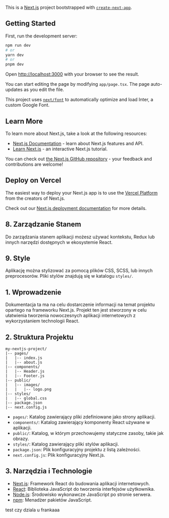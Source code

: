 This is a [Next.js](https://nextjs.org/) project bootstrapped with [`create-next-app`](https://github.com/vercel/next.js/tree/canary/packages/create-next-app).

## Getting Started

First, run the development server:

```bash
npm run dev
# or
yarn dev
# or
pnpm dev
```

Open [http://localhost:3000](http://localhost:3000) with your browser to see the result.

You can start editing the page by modifying `app/page.tsx`. The page auto-updates as you edit the file.

This project uses [`next/font`](https://nextjs.org/docs/basic-features/font-optimization) to automatically optimize and load Inter, a custom Google Font.

## Learn More

To learn more about Next.js, take a look at the following resources:

- [Next.js Documentation](https://nextjs.org/docs) - learn about Next.js features and API.
- [Learn Next.js](https://nextjs.org/learn) - an interactive Next.js tutorial.

You can check out [the Next.js GitHub repository](https://github.com/vercel/next.js/) - your feedback and contributions are welcome!

## Deploy on Vercel

The easiest way to deploy your Next.js app is to use the [Vercel Platform](https://vercel.com/new?utm_medium=default-template&filter=next.js&utm_source=create-next-app&utm_campaign=create-next-app-readme) from the creators of Next.js.

Check out our [Next.js deployment documentation](https://nextjs.org/docs/deployment) for more details.

## 8. Zarządzanie Stanem
 
Do zarządzania stanem aplikacji możesz używać kontekstu, Redux lub innych narzędzi dostępnych w ekosystemie React.
 
## 9. Style
 
Aplikację można stylizować za pomocą plików CSS, SCSS, lub innych preprocesorów. Pliki stylów znajdują się w katalogu `styles/`.
## 1. Wprowadzenie

Dokumentacja ta ma na celu dostarczenie informacji na temat projektu opartego na frameworku Next.js. Projekt ten jest stworzony w celu ułatwienia tworzenia nowoczesnych aplikacji internetowych z wykorzystaniem technologii React.

## 2. Struktura Projektu

```
my-nextjs-project/
|-- pages/
|   |-- index.js
|   |-- about.js
|-- components/
|   |-- Header.js
|   |-- Footer.js
|-- public/
|   |-- images/
|   |   |-- logo.png
|-- styles/
|   |-- global.css
|-- package.json
|-- next.config.js
```

- `pages/`: Katalog zawierający pliki zdefiniowane jako strony aplikacji.
- `components/`: Katalog zawierający komponenty React używane w aplikacji.
- `public/`: Katalog, w którym przechowujemy statyczne zasoby, takie jak obrazy.
- `styles/`: Katalog zawierający pliki stylów aplikacji.
- `package.json`: Plik konfiguracyjny projektu z listą zależności.
- `next.config.js`: Plik konfiguracyjny Next.js.

## 3. Narzędzia i Technologie

- [Next.js](https://nextjs.org/): Framework React do budowania aplikacji internetowych.
- [React](https://reactjs.org/): Biblioteka JavaScript do tworzenia interfejsów użytkownika.
- [Node.js](https://nodejs.org/): Środowisko wykonawcze JavaScript po stronie serwera.
- [npm](https://www.npmjs.com/): Menadżer pakietów JavaScript.

test czy dziala u frankaaa
